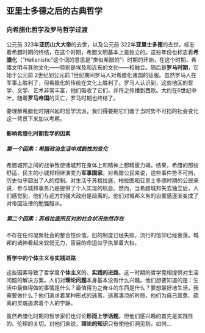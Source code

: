 ## 亚里士多德之后的古典哲学

### 向希腊化哲学及罗马哲学过渡

公元前 323年**亚历山大大帝**的去世，以及公元前 322年**亚里士多德**的去世，标志着希腊时期的终结，在这个时期，希腊文明基本上是独立的。这些年份也标志着**希腊化**（“Hellenistic”这个词的意思是“类似希腊的”）时期的开始，在这个时期，希腊文明与其他文化——特别是埃及和近东的文化——相融合。随后是**罗马时期**，它始于公元前 2世纪到公元前 1世纪期间罗马人对希腊化诸国的征服。虽然罗马人在军事上胜利了，但希腊化的传统在文化上胜利了。罗马人认识到，这些地区的哲学、文学、艺术非常丰富，他们吸收了它们，并将之传播到西欧。大约在6世纪中叶，随着**罗马帝国**的灭亡，罗马时期也终结了。

要理解希腊化时期兴起的哲学流派，我们得要把它们置于当时势不可挡的社会变化这一背景下来加以考察。

#### 影响希腊化时期哲学的因素

##### 第一个因素：希腊政治生活中戏剧性的变化
希腊城邦之间的战争致使诸城邦在身体上和精神上都精疲力竭。结果，希腊的那些舒适、民主的小城邦相继演变为**军事国家**。对希腊公民来说，这些事件势不可挡，历史似乎超出了人的控制。对生活于苏格拉底、柏拉图和亚里士多德时期的公民来说，参与城邦事务乃是提供了个人实现的机会。然而，当希腊城邦失去独立后，人们感觉到，他们与远方的强大政府是疏离的。他们对城邦义务的自豪感逐渐变成了对帝国法律的勉强服从。

##### 第二个因素：苏格拉底所反对的社会状况依然存在
不存在任何凝聚社会的整合性价值。旧的制度已经失败，流行的信仰已经衰落。城邦的诸神看起来软弱无力，盲目的命运似乎执掌着大权。

#### 哲学中的个体主义与实践进路
这些因素导致了哲学里**个体主义**的、**实践的进路**。这一时期的哲学竞相提供对生活问题的解决方案。人们对**理论问题**本身基本没有什么兴趣。他们想要知道的是：生活中最值得做的事情是什么？最值得为之奋斗的东西是什么？要想最好地生活，我需要做什么？他们追求着某种形式的逃离，逃离凄凉的时局，他们为自己疲惫、疏离的灵魂追求着个人的宁静。

虽然希腊化时期的哲学家们也讨论**形而上学话题**，但他们感兴趣的首先是实践性的、伦理的关切。对他们来说，**理论的知识**只有使他们洞见到，如何...